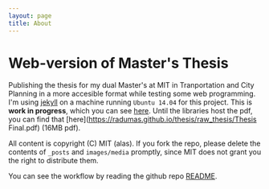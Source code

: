 ```yaml
---
layout: page
title: About
---
```


# Web-version of Master's Thesis
Publishing the thesis for my dual Master's at MIT in Tranportation and City Planning in a  more accesible format while testing some web programming. I'm using [jekyll](http://jekyllrb.com) on a machine running `Ubuntu 14.04` for this project. This is **work in progress**, which you can see [here](https://radumas.github.io/thesis). Until the libraries host the pdf, you can find that [here](https://radumas.github.io/thesis/raw_thesis/Thesis Final.pdf) (16MB pdf). 

All content is copyright (C) MIT (alas). If you fork the repo, please delete the contents of `_posts` and `images/media` promptly, since MIT does not grant you the right to distribute them.

You can see the workflow by reading the github repo [README](https://github.com/radumas/thesis/README.md). 